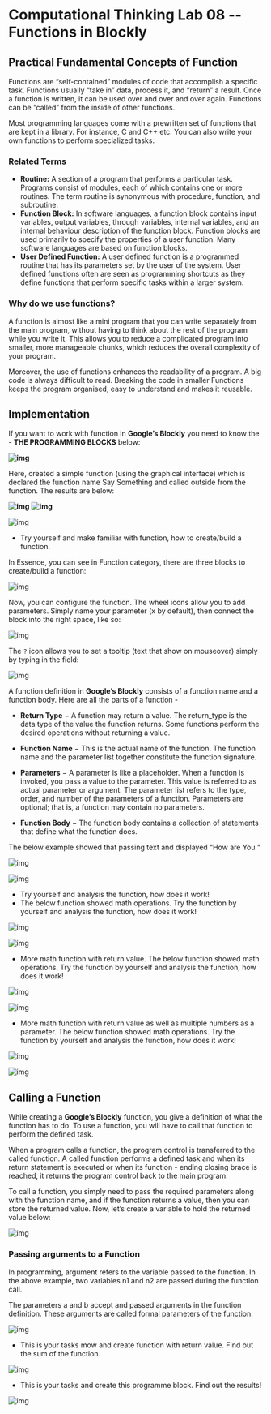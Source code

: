 # Computational Thinking Lab 08 -- Functions in Blockly 

## Practical Fundamental Concepts of Function 

Functions are “self-contained” modules of code that accomplish a specific task. Functions usually “take in” data, process it, and “return” a result. Once a function is written, it can be used over and over and over again. Functions can be “called” from the inside of other functions.

Most programming languages come with a prewritten set of functions that are kept in a library. For instance, C and C++ etc. You can also write your own functions to perform specialized tasks.

### Related Terms

- **Routine:** A section of a program that performs a particular task. Programs consist of modules, each of which contains one or more routines. The term routine is synonymous with procedure, function, and subroutine.
- **Function Block:** In software languages, a function block contains input variables, output variables, through variables, internal variables, and an internal behaviour description of the function block. Function blocks are used primarily to specify the properties of a user function. Many software languages are based on function blocks.
- **User Defined Function:** A user defined function is a programmed routine that has its parameters set by the user of the system. User defined functions often are seen as programming shortcuts as they define functions that perform specific tasks within a larger system. 

### Why do we use functions?

A function is almost like a mini program that you can write separately from the main program, without having to think about the rest of the program while you write it. This allows you to reduce a complicated program into smaller, more manageable chunks, which reduces the overall complexity of your program.

Moreover, the use of functions enhances the readability of a program. A big code is always difficult to read. Breaking the code in smaller Functions keeps the program organised, easy to understand and makes it reusable. 

## Implementation

If you want to work with function in **Google’s Blockly** you need to know the - **THE PROGRAMMING BLOCKS** below: 

**![img](clip_image001.png)**

Here, created a simple function (using the graphical interface) which is declared the function name Say Something and called outside from the function. The results are below:

**![img](clip_image002.png)** **![img](clip_image003.png)**

![img](clip_image004.png)

- Try yourself and make familiar with function, how to create/build a function. 

In Essence, you can see in Function category, there are three blocks to create/build a function:

![img](clip_image005.png)

Now, you can configure the function. The wheel icons allow you to add parameters. Simply name your parameter (x by default), then connect the block into the right space, like so:

![img](clip_image006.png)

The `?` icon allows you to set a tooltip (text that show on mouseover) simply by typing in the field:

![img](clip_image007.png)

A function definition in **Google’s Blockly** consists of a function name and a function body. Here are all the parts of a function - 

- **Return Type** − A function may return a value. The return_type is the data type of the value the function returns. Some functions perform the desired operations without returning a value.

- **Function Name** − This is the actual name of the function. The function name and the parameter list together constitute the function signature.

- **Parameters** − A parameter is like a placeholder. When a function is invoked, you pass a value to the parameter. This value is referred to as actual parameter or argument. The parameter list refers to the type, order, and number of the parameters of a function. Parameters are optional; that is, a function may contain no parameters.

- **Function Body** − The function body contains a collection of statements that define what the function does.

The below example showed that passing text and displayed “How are You “ 

![img](clip_image008.png)

![img](clip_image009.png)

- Try yourself and analysis the function, how does it work! 
- The below function showed math operations. Try the function by yourself and analysis the function, how does it work! 

![img](clip_image010.png)

![img](clip_image011.png) 

- More math function with return value. The below function showed math operations. Try the function by yourself and analysis the function, how does it work! 

![img](clip_image012.png)

![img](clip_image013.png)

- More math function with return value as well as multiple numbers as a parameter. The below function showed math operations. Try the function by yourself and analysis the function, how does it work! 

![img](clip_image014.png)

![img](clip_image015.png)

 

## Calling a Function

While creating a **Google’s Blockly** function, you give a definition of what the function has to do. To use a function, you will have to call that function to perform the defined task.  

When a program calls a function, the program control is transferred to the called function. A called function performs a defined task and when its return statement is executed or when its function - ending closing brace is reached, it returns the program control back to the main program.

To call a function, you simply need to pass the required parameters along with the function name, and if the function returns a value, then you can store the returned value. Now, let’s create a variable to hold the returned value below: 

![img](clip_image016.png)

### Passing arguments to a Function

In programming, argument refers to the variable passed to the function. In the above example, two variables n1 and n2 are passed during the function call.

The parameters a and b accept and passed arguments in the function definition. These arguments are called formal parameters of the function. 

![img](clip_image017.png)

- This is your tasks mow and create function with return value. Find out the sum of the function. 

![img](clip_image018.png)

- This is your tasks and create this programme block. Find out the results! 

![img](clip_image019.png) 